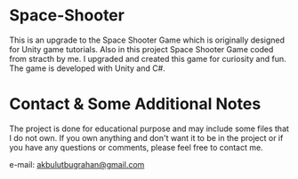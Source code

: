 # Space-Shooter
This is an upgrade to the Space Shooter Game which is originally designed for Unity game tutorials. Also in this project Space Shooter Game coded from stracth by me. I upgraded and created this game for curiosity and fun. The game is developed with Unity and C#.

# Contact & Some Additional Notes
The project is done for educational purpose and may include some files that I do not own. If you own anything and don't want it to be in the project or if you have any questions or comments, please feel free to contact me.

e-mail: akbulutbugrahan@gmail.com
